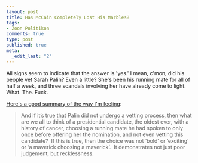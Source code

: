 ```yaml
--- 
layout: post
title: Has McCain Completely Lost His Marbles?
tags: 
- Zoon Politikon
comments: true
type: post
published: true
meta: 
  _edit_last: "2"
---
```

All signs seem to indicate that the answer is 'yes.' I mean, c'mon, did his people vet Sarah Palin? Even a little? She's been his running mate for all of half a week, and three scandals involving her have already come to light. What. The. Fuck.

<a href="http://mudflats.wordpress.com/2008/08/31/sarah-palins-vetting-problem">Here's a good summary of the way I'm feeling</a>:
<blockquote>And if it’s true that Palin did not undergo a vetting process, then what are we all to think of a presidential candidate, the oldest ever, with a history of cancer, choosing a running mate he had spoken to only once before offering her the nomination, and not even vetting this candidate?  If this is true, then the choice was not ‘bold’ or ‘exciting’ or ‘a maverick choosing a maverick’.  It demonstrates not just poor judgement, but recklessness.</blockquote>
